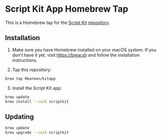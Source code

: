 # Script Kit App Homebrew Tap

<!-- https://github.com/johnlindquist/kitapp/ -->

This is a Homebrew tap for the [Script Kit](https://www.scriptkit.com/) [repository](https://github.com/johnlindquist/kitapp/).

## Installation

1. Make sure you have Homebrew installed on your macOS system. If you don't have it yet, visit https://brew.sh and follow the installation instructions.

2. Tap this repository:

```sh
brew tap Mearman/kitapp
```

3. Install the Script Kit app:

```sh
brew update
brew install --cask scriptkit
```

## Updating

```sh
brew update
brew upgrade --cask scriptkit
```
